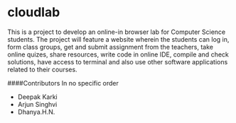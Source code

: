 cloudlab
========

This is a project to develop an online-in browser lab for Computer Science students. The project will feature a website wherein the students can log in, form class groups, get and submit assignment from the teachers, take online quizes, share resources, write code in online IDE, compile and check solutions, have access to terminal and also use other software applications related to their courses.

####Contributors
In no specific order
- Deepak Karki 
- Arjun Singhvi 
- Dhanya.H.N. 

